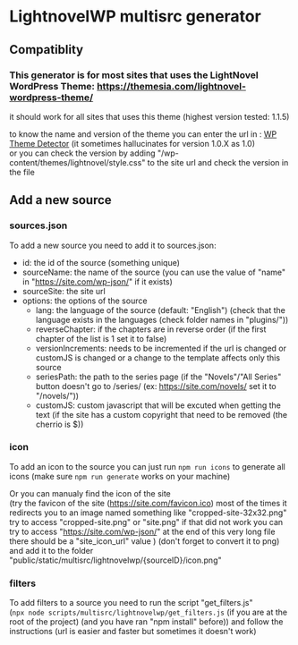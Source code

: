 # LightnovelWP multisrc generator

## Compatiblity

### This generator is for most sites that uses the LightNovel WordPress Theme: https://themesia.com/lightnovel-wordpress-theme/

it should work for all sites that uses this theme (highest version tested: 1.1.5)

to know the name and version of the theme you can enter the url in : [WP Theme Detector](https://www.wpthemedetector.com)
(it sometimes hallucinates for version 1.0.X as 1.0) \
or you can check the version by adding "/wp-content/themes/lightnovel/style.css"
to the site url and check the version in the file

## Add a new source

### sources.json

To add a new source you need to add it to sources.json:

- id: the id of the source (something unique)
- sourceName: the name of the source (you can use the value of "name" in "https://site.com/wp-json/" if it exists)
- sourceSite: the site url
- options: the options of the source
  - lang: the language of the source (default: "English") (check that the language
   exists in the languages (check folder names in "plugins/"))
  - reverseChapter: if the chapters are in reverse order
   (if the first chapter of the list is 1 set it to false)
  - versionIncrements: needs to be incremented if the url is changed or customJS
   is changed or a change to the template affects only this source
  - seriesPath: the path to the series page (if the "Novels"/"All Series" button
   doesn't go to /series/ (ex: https://site.com/novels/ set it to "/novels/"))
  - customJS: custom javascript that will be excuted when getting the text (if
   the site has a custom copyright that need to be removed (the cherrio is $))

### icon

To add an icon to the source you can just run `npm run icons` to generate all icons (make sure `npm run generate` works on your machine)

Or you can manualy find the icon of the site \
(try the favicon of the site (https://site.com/favicon.ico) most of the times it redirects you to an image named something like "cropped-site-32x32.png" try to access "cropped-site.png" or "site.png" if that did not work you can try to access "https://site.com/wp-json/" at the end of this very long file there should be a "site_icon_url" value
) (don't forget to convert it to png)
and add it to the folder "public/static/multisrc/lightnovelwp/{sourceID}/icon.png"

### filters

To add filters to a source you need to run the script "get_filters.js" \
(`npx node scripts/multisrc/lightnovelwp/get_filters.js`
(if you are at the root of the project) (and you have ran "npm install" before))
and follow the instructions (url is easier and faster but sometimes it doesn't work)
